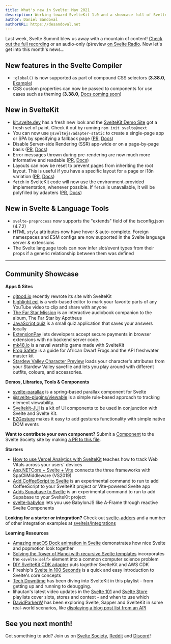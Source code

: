 ```yaml
---
title: What's new in Svelte: May 2021
description: Working toward SvelteKit 1.0 and a showcase full of SvelteKit sites!
author: Daniel Sandoval
authorURL: https://desandoval.net
---
```


Last week, Svelte Summit blew us away with a mountain of content! [Check out the full recording](https://www.youtube.com/watch?v=fnr9XWvjJHw) or an audio-only (p)review [on Svelte Radio](https://www.svelteradio.com/episodes/svelte-summit-party-episode). Now let's get into this month's news...

## New features in the Svelte Compiler
- `:global()` is now supported as part of compound CSS selectors (**3.38.0**, [Example](https://svelte.dev/repl/54148fd2af484f2c84977c94e523c7c5?version=3.38.0))
- CSS custom properties can now be passed to components for use cases such as theming (**3.38.0**, [Docs coming soon](https://github.com/sveltejs/svelte/issues/6268))

## New in SvelteKit
- [kit.svelte.dev](https://kit.svelte.dev/) has a fresh new look and the [SvelteKit Demo Site](https://netlify.demo.svelte.dev/) got a fresh set of paint. Check it out by running `npm init svelte@next`
- You can now use `@sveltejs/adapter-static` to create a single-page app or SPA by specifying a fallback page ([PR](https://github.com/sveltejs/kit/pull/1181), [Docs](https://github.com/sveltejs/kit/tree/master/packages/adapter-static))
- Disable Server-side Rendering (SSR) app-wide or on a page-by-page basis ([PR](https://github.com/sveltejs/kit/pull/713), [Docs](https://kit.svelte.dev/docs#ssr-and-javascript-ssr))
- Error messages thrown during pre-rendering are now much more informative and readable ([PR](https://github.com/sveltejs/kit/pull/1062), [Docs](https://kit.svelte.dev/docs#layouts-error-pages))
- Layouts can now be reset to prevent pages from inheriting the root layout. This is useful if you have a specific layout for a page or i18n variation ([PR](https://github.com/sveltejs/kit/pull/1061), [Docs](https://kit.svelte.dev/docs#layouts-resets))
- `fetch` in SvelteKit code will now use the environment-provided implementation, whenever possible. If `fetch` is unavailable, it will be polyfilled by adapters ([PR](https://github.com/sveltejs/kit/pull/1066), [Docs](https://kit.svelte.dev/docs#loading-input-fetch))

## New in Svelte & Language Tools
- `svelte-preprocess` now supports the "extends" field of the tsconfig.json (4.7.2)
- HTML `style` attributes now have hover & auto-complete. Foreign namespaces and ESM configs are now supported in the Svelte language server & extensions
- The Svelte language tools can now infer slot/event types from their props if a generic relationship between them was defined

---

## Community Showcase

**Apps & Sites**

- [gitpod.io](https://github.com/gitpod-io/website) recently rewrote its site with SvelteKit
- [highlight eel](https://highlighteel.com/) is a web-based editor to mark your favorite parts of any YouTube video to clip and share with anyone
- [The Far Star Mission](https://thefarstar.apotheus.net/) is an interactive audiobook companion to the album, The Far Star by Apotheus
- [JavaScript quiz](https://github.com/nclskfm/javascript-quiz) is a small quiz application that saves your answers locally
- [ExtensionPay](https://extensionpay.com/) lets developers accept secure payments in browser extensions with no backend server code.
- [mk48.io](https://mk48.io/) is a naval warship game made with SvelteKit
- [Frog Safety](https://frog-safety.vercel.app/) is a guide for African Dwarf Frogs and the API freshwater master kit
- [Stardew Valley Character Preview](https://github.com/overscore-media/stardew-valley-character-preview) loads your character's attributes from your Stardew Valley savefile and lets you play around with different outfits, colours, and accessories.


**Demos, Libraries, Tools & Components**

- [svelte-parallax](https://github.com/kindoflew/svelte-parallax) is a spring-based parallax component for Svelte
- [@svelte-plugins/viewable](https://github.com/svelte-plugins/viewable) is a simple rule-based approach to tracking element viewability.
- [Sveltekit-JUI](https://github.com/Wolfr/sveltekit-jui) is a kit of UI components to be used in conjunction with Svelte and Svelte Kit.
- [EZGesture](https://github.com/mhmd-22/ezgesture#integrating-with-other-frameworks) makes it easy to add gestures functionality with simple native DOM events 

**Want to contribute your own component?** Submit a [Component](https://sveltesociety.dev/components) to the Svelte Society site by making [a PR to this file](https://github.com/svelte-society/sveltesociety.dev/blob/master/src/pages/components/components.json).


**Starters**
- [How to use Vercel Analytics with SvelteKit](https://ivoberger.com/posts/using-vercel-analytics-with-svelte-kit) teaches how to track Web Vitals across your users' devices
- [Asp.NETCore + Svelte + Vite](https://github.com/Kiho/aspcore-spa-cli/tree/master/samples/SviteSample) connects the three frameworks with SpaCliMiddleware (VS2019)
- [Add CoffeeScript to Svelte](https://github.com/Leftium/coffeescript-adder) is an experimental command to run to add CoffeeScript to your SvelteKit project or Vite-powered Svelte app
- [Adds Supabase to Svelte](https://github.com/joshnuss/svelte-supabase) is an experimental command to run to add Supabase to your SvelteKit project
- [svelte-babylon](https://github.com/SectorXUSA/svelte-babylon) lets you use BabylonJS like A-Frame through reactive Svelte Components

**Looking for a starter or integration?** Check out [svelte-adders](https://github.com/svelte-add/svelte-adders) and a number of other integration examples at [sveltejs/integrations](https://github.com/sveltejs/integrations)


**Learning Resources**
- [Amazing macOS Dock animation in Svelte](https://dev.to/puruvj/amazing-macos-dock-animation-in-svelte-5hfb) demonstrates how nice Svelte and popmotion look together
- [Solving the Tower of Hanoi with recursive Svelte templates](https://geoffrich.net/posts/svelte-tower-of-hanoi/) incorporates the `<svelte:self>` element into a common computer science problem
- [DIY SvelteKit CDK adapter](https://dev.to/juranki/diy-sveltekit-cdk-adapter-3enp) puts together SvelteKit and AWS CDK
- Fireship's [Svelte in 100 Seconds](https://www.youtube.com/watch?v=rv3Yq-B8qp4) is a quick and easy introduction to Svelte's core concepts
- [Tech Downtime](https://www.youtube.com/watch?v=tsePBA2JC7o&list=PLualcIC6WNK1LHIYx2Tg9AQfTQDv4zNPu) has been diving into SvelteKit in this playlist - from getting up and running to debugging.
- lihautan's latest video updates in the [Svelte 101](https://www.youtube.com/watch?v=rwYgOU0WmVk&list=PLoKaNN3BjQX3mxDEVG3oGJx2ByXnue_gR&index=59) and [Svelte Store](https://www.youtube.com/watch?v=p4GmT0trCPE&list=PLoKaNN3BjQX3fG-XOSwsPHtnV8FUY6lgK&index=19) playlists cover slots, stores and context - and when to use which
- [DavidParkerW](https://www.youtube.com/c/DavidParkerW/playlists) has been exploring Svelte, Sapper and SvelteKit in some real-world scenarios, like [displaying a blog post list from an API](https://www.youtube.com/watch?v=kAPVFgFnxaM&list=PLPqKsyEGhUna6cvm6d4vZNI6gbt_0S4Xx&index=15)



## See you next month!

Got something to add? Join us on [Svelte Society](https://sveltesociety.dev/), [Reddit](https://www.reddit.com/r/sveltejs/) and [Discord](https://discord.com/invite/yy75DKs)!

